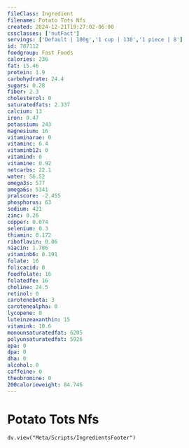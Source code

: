 ```yaml
---
fileClass: Ingredient
filename: Potato Tots Nfs
created: 2024-12-21T19:27:02-06:00
cssclasses: ['nutFact']
servings: ['Default | 100g','1 cup | 130','1 piece | 8']
id: 787112
foodgroup: Fast Foods
calories: 236
fat: 15.46
protein: 1.9
carbohydrate: 24.4
sugars: 0.28
fiber: 2.3
cholesterol: 0
saturatedfats: 2.337
calcium: 13
iron: 0.47
potassium: 243
magnesium: 16
vitaminarae: 0
vitaminc: 6.4
vitaminb12: 0
vitamind: 0
vitamine: 0.92
netcarbs: 22.1
water: 56.52
omega3s: 577
omega6s: 5341
pralscore: -2.455
phosphorus: 63
sodium: 421
zinc: 0.26
copper: 0.074
selenium: 0.3
thiamin: 0.172
riboflavin: 0.06
niacin: 1.786
vitaminb6: 0.191
folate: 16
folicacid: 0
foodfolate: 16
folatedfe: 16
choline: 24.5
retinol: 0
carotenebeta: 3
carotenealpha: 0
lycopene: 0
luteinzeaxanthin: 15
vitamink: 10.6
monounsaturatedfat: 6205
polyunsaturatedfat: 5926
epa: 0
dpa: 0
dha: 0
alcohol: 0
caffeine: 0
theobromine: 0
200calorieweight: 84.746
---
```


# Potato Tots Nfs

```dataviewjs
dv.view("Meta/Scripts/IngredientsFooter")
```